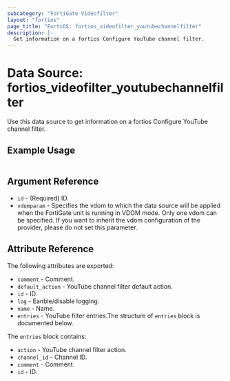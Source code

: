 ```yaml
---
subcategory: "FortiGate Videofilter"
layout: "fortios"
page_title: "FortiOS: fortios_videofilter_youtubechannelfilter"
description: |-
  Get information on a fortios Configure YouTube channel filter.
---
```


# Data Source: fortios_videofilter_youtubechannelfilter
Use this data source to get information on a fortios Configure YouTube channel filter.


## Example Usage

```hcl

```

## Argument Reference

* `id` - (Required) ID.
* `vdomparam` - Specifies the vdom to which the data source will be applied when the FortiGate unit is running in VDOM mode. Only one vdom can be specified. If you want to inherit the vdom configuration of the provider, please do not set this parameter.

## Attribute Reference

The following attributes are exported:

* `comment` - Comment.
* `default_action` - YouTube channel filter default action.
* `id` - ID.
* `log` - Eanble/disable logging.
* `name` - Name.
* `entries` - YouTube filter entries.The structure of `entries` block is documented below.

The `entries` block contains:

* `action` - YouTube channel filter action.
* `channel_id` - Channel ID.
* `comment` - Comment.
* `id` - ID.
